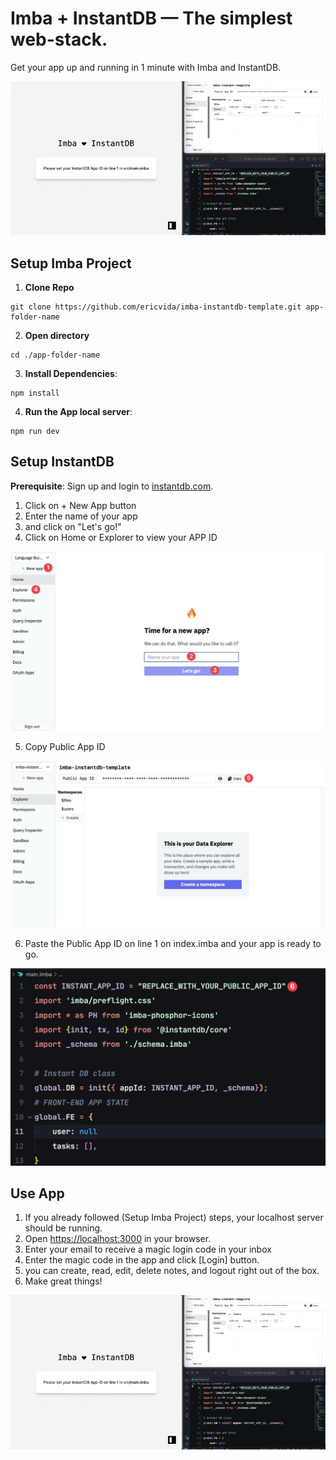 # Imba + InstantDB — The simplest web-stack.

Get your app up and running in 1 minute with Imba and InstantDB.

![App Screenshot](screenshot-04.gif)

## Setup Imba Project
1. **Clone Repo**
```
git clone https://github.com/ericvida/imba-instantdb-template.git app-folder-name
```
2. **Open directory**
```
cd ./app-folder-name
```
3. **Install Dependencies**:
```
npm install
```
4.  **Run the App local server**:
```
npm run dev
```

## Setup InstantDB
**Prerequisite**: Sign up and login to [instantdb.com](https://instantdb.com).

1. Click on + New App button
2. Enter the name of your app
3. and click on "Let's go!"
4. Click on Home or Explorer to view your APP ID

![screenshot](screenshot-01.jpg)

5. Copy Public App ID

![screenshot](screenshot-02.jpg)

6. Paste the Public App ID on line 1 on index.imba and your app is ready to go.

![screenshot](screenshot-03.jpg)

## Use App

1. If you already followed (Setup Imba Project) steps, your localhost server should be running.
2. Open [https://localhost:3000](https://localhost:3000) in your browser.
3. Enter your email to receive a magic login code in your inbox
4. Enter the magic code in the app and click [Login] button.
5. you can create, read, edit, delete notes, and logout right out of the box.
6. Make great things!

![screenshot](screenshot-04.gif)
